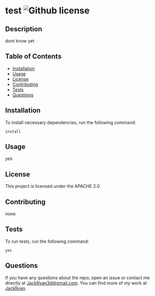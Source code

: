 
# test ![Github license](https://img.shields.io/badge/license-APACHE%202.0-blue)
## Description
dont know yet
## Table of Contents
* [Installation](#installation)
* [Usage](#usage)
* [License](#license)
* [Contributing](#contributing)
* [Tests](#tests)
* [Questions](#questions)
## Installation
To install necessary dependencies, run the following command:
```
install
```
## Usage
yes
## License
This project is licensed under the APACHE 2.0
## Contributing
none
## Tests
To run tests, run the following command:
```
yes
```
## Questions 
If you have any questions about the repo, open an issue or contact me directly at
JackRyan3d@gmail.com. You can find more of my work at [JackRyan](https://github.com/JackRyan).
    